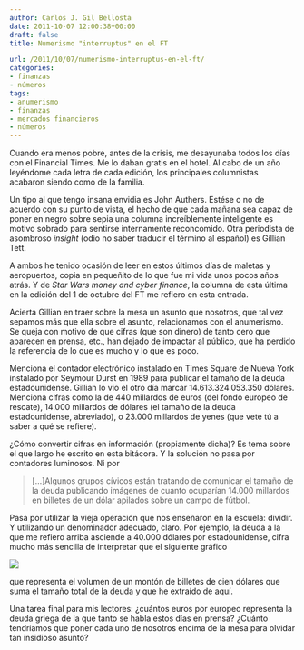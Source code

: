 ```yaml
---
author: Carlos J. Gil Bellosta
date: 2011-10-07 12:00:38+00:00
draft: false
title: Numerismo "interruptus" en el FT

url: /2011/10/07/numerismo-interruptus-en-el-ft/
categories:
- finanzas
- números
tags:
- anumerismo
- finanzas
- mercados financieros
- números
---
```


Cuando era menos pobre, antes de la crisis, me desayunaba todos los días con el Financial Times. Me lo daban gratis en el hotel. Al cabo de un año leyéndome cada letra de cada edición, los principales columnistas acabaron siendo como de la familia.

Un tipo al que tengo insana envidia es John Authers. Estése o no de acuerdo con su punto de vista, el hecho de que cada mañana sea capaz de poner en negro sobre sepia una columna increíblemente inteligente es motivo sobrado para sentirse internamente reconcomido. Otra periodista de asombroso _insight_ (odio no saber traducir el término al español) es Gillian Tett.

A ambos he tenido ocasión de leer en estos últimos días de maletas y aeropuertos, copia en pequeñito de lo que fue mi vida unos pocos años atrás. Y de _Star Wars money and cyber finance_, la columna de esta última en la edición del 1 de octubre del FT me refiero en esta entrada.

Acierta Gillian en traer sobre la mesa un asunto que nosotros, que tal vez sepamos más que ella sobre el asunto, relacionamos con el anumerismo. Se queja con motivo de que cifras (que son dinero) de tanto cero que aparecen en prensa, etc., han dejado de impactar al público, que ha perdido la referencia de lo que es mucho y lo que es poco.

Menciona el contador electrónico instalado en Times Square de Nueva York instalado por Seymour Durst en 1989 para publicar el tamaño de la deuda estadounidense. Gillian lo vio el otro día marcar 14.613.324.053.350 dólares. Menciona cifras como la de 440 millardos de euros (del fondo europeo de rescate), 14.000 millardos de dólares (el tamaño de la deuda estadounidense, abreviado), o 23.000 millardos de yenes (que vete tú a saber a qué se refiere).

¿Cómo convertir cifras en información (propiamente dicha)? Es tema sobre el que largo he escrito en esta bitácora. Y la solución no pasa por contadores luminosos. Ni por


>[...]Algunos grupos cívicos están tratando de comunicar el tamaño de la deuda publicando imágenes de cuanto ocuparían 14.000 millardos en billetes de un dólar apilados sobre un campo de fútbol.


Pasa por utilizar la vieja operación que nos enseñaron en la escuela: dividir. Y utilizando un denominador adecuado, claro. Por ejemplo, la deuda a la que me refiero arriba asciende a 40.000 dólares por estadounidense, cifra mucho más sencilla de interpretar que el siguiente gráfico


[![](/wp-uploads/2011/10/american_debt.png)
](/wp-uploads/2011/10/american_debt.png)


que representa el volumen de un montón de billetes de cien dólares que suma el tamaño total de la deuda y que he extraído de [aquí](http://usdebt.kleptocracy.us/).

Una tarea final para mis lectores: ¿cuántos euros por europeo representa la deuda griega de la que tanto se habla estos días en prensa? ¿Cuánto tendríamos que poner cada uno de nosotros encima de la mesa para olvidar tan insidioso asunto?
